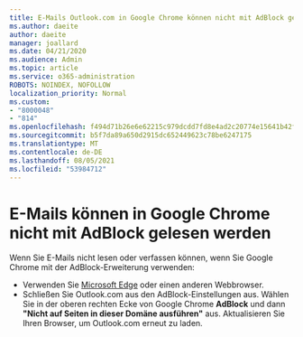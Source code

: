 ```yaml
---
title: E-Mails Outlook.com in Google Chrome können nicht mit AdBlock gelesen werden
ms.author: daeite
author: daeite
manager: joallard
ms.date: 04/21/2020
ms.audience: Admin
ms.topic: article
ms.service: o365-administration
ROBOTS: NOINDEX, NOFOLLOW
localization_priority: Normal
ms.custom:
- "8000048"
- "814"
ms.openlocfilehash: f494d71b26e6e62215c979dcdd7fd8e4ad2c20774e15641b42f1f6208eaa2922
ms.sourcegitcommit: b5f7da89a650d2915dc652449623c78be6247175
ms.translationtype: MT
ms.contentlocale: de-DE
ms.lasthandoff: 08/05/2021
ms.locfileid: "53984712"
---
```

# <a name="cant-read-email-in-google-chrome-with-adblock"></a>E-Mails können in Google Chrome nicht mit AdBlock gelesen werden

Wenn Sie E-Mails nicht lesen oder verfassen können, wenn Sie Google Chrome mit der AdBlock-Erweiterung verwenden:

- Verwenden Sie [Microsoft Edge](https://go.microsoft.com/fwlink/p/?linkid=2001503&amp;clcid=0x409) oder einen anderen Webbrowser.
- Schließen Sie Outlook.com aus den AdBlock-Einstellungen aus. Wählen Sie in der oberen rechten Ecke von Google Chrome **AdBlock** und dann **"Nicht auf Seiten in dieser Domäne ausführen"** aus. Aktualisieren Sie Ihren Browser, um Outlook.com erneut zu laden.
